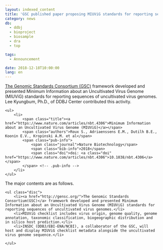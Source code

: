 ```yaml
---
layout: indexed_content
title: 'GSC published paper proposing MIUViG standards for reporting sequences of uncultivated virus genomes'
category: news
db:
  - ddbj
  - bioproject
  - biosample
  - dra
  - top

tags:
  - Announcement

date: 2018-12-18T10:00:00
lang: en
---
```


<p><a href="http://gensc.org/">The Genomic Standards Consortium (GSC)</a> framework developed and presented Minimum Information about an Uncultivated Virus Genome (MIUViG) standards for reporting sequences of uncultivated virus genomes. Lee Kyungbum, Ph.D., of DDBJ Center contributed this activity.</p>

<div id="pub-list">

    <ul>
        <li>
            <span class="title"><a href="https://www.nature.com/articles/nbt.4306">Minimum Information about an Uncultivated Virus Genome (MIUViG)</a></span>
            <span class="authors">Roux S., Adriaenssens E.M., Dutilh B.E., Koonin E.V., Kropinski A.M. et al</span>
            <span class="pub-info">
                <span class="journal">Nature Biotechnology</span>
                <span class="bib-info">2018</span>
                <span class="doi">doi: <a class="doi" href="https://www.nature.com/articles/nbt.4306">10.1038/nbt.4306</a></span>
            </span> <!-- .pub-info -->
        </li>
    </ul>

</div>

<p>The major contents are as follows.</p>

<div class="sub_index">

    <ul class="disc">
        <li><a href="http://gensc.org/">The Genomic Standards Consortium(GSC)</a> framework developed and presented Minimum Information about an Uncultivated Virus Genome (MIUViG) standards for reporting sequences of uncultivated virus genomes.</li>
        <li>MIUViG checklist includes virus origin, genome quality, genome annotation, taxonomic classification, biogeographic distribution and in silico host prediction.</li>
        <li>INSDC (DDBJ/EBI-ENA/NCBI), a collaborator of the GSC, will host and display MIUViG checklist metadata alongside the uncultivated virus genome sequence.</li>

    </ul>

</div>
